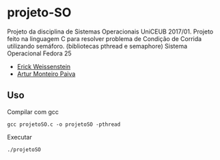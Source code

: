 # projeto-SO

Projeto da disciplina de Sistemas Operacionais UniCEUB 2017/01. Projeto feito na linguagem C para resolver problema de Condição de Corrida utilizando semáforo. (bibliotecas pthread e semaphore)
Sistema Operacional Fedora 25

- [Erick Weissenstein](https://github.com/erickw95)
- [Artur Monteiro Paiva](https://github.com/arturmntr)

## Uso
Compilar com gcc
```
gcc projetoSO.c -o projetoSO -pthread
```
Executar
```
./projetoSO
```
